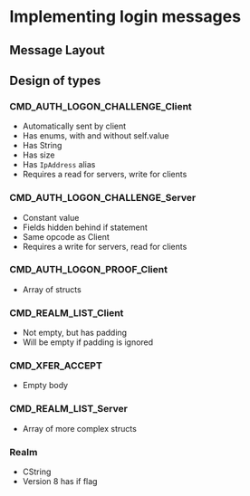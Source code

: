 # Implementing login messages

## Message Layout

## Design of types

### CMD_AUTH_LOGON_CHALLENGE_Client

* Automatically sent by client
* Has enums, with and without self.value
* Has String
* Has size
* Has `IpAddress` alias
* Requires a read for servers, write for clients

### CMD_AUTH_LOGON_CHALLENGE_Server

* Constant value
* Fields hidden behind if statement
* Same opcode as Client
* Requires a write for servers, read for clients

### CMD_AUTH_LOGON_PROOF_Client

* Array of structs

### CMD_REALM_LIST_Client

* Not empty, but has padding
* Will be empty if padding is ignored

### CMD_XFER_ACCEPT

* Empty body

### CMD_REALM_LIST_Server

* Array of more complex structs

### Realm

* CString
* Version 8 has if flag
